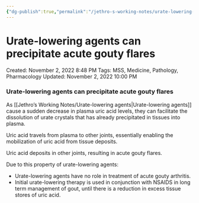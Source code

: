 ```yaml
---
{"dg-publish":true,"permalink":"/jethro-s-working-notes/urate-lowering-agents-can-precipitate-acute-gouty/","dgPassFrontmatter":true}
---
```



# Urate-lowering agents can precipitate acute gouty flares

Created: November 2, 2022 8:48 PM
Tags: MSS, Medicine, Pathology, Pharmacology
Updated: November 2, 2022 10:00 PM

### Urate-lowering agents can precipitate acute gouty flares

As [[Jethro’s Working Notes/Urate-lowering agents\|Urate-lowering agents]] cause a sudden decrease in plasma uric acid levels, they can facilitate the dissolution of urate crystals that has already precipitated in tissues into plasma.

Uric acid travels from plasma to other joints, essentially enabling the mobilization of uric acid from tissue deposits.

Uric acid deposits in other joints, resulting in acute gouty flares.

Due to this property of urate-lowering agents:

- Urate-lowering agents have no role in treatment of acute gouty arthritis.
- Initial urate-lowering therapy is used in conjunction with NSAIDS in long term management of gout, until there is a reduction in excess tissue stores of uric acid.